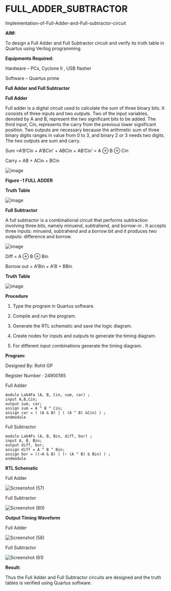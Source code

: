 # FULL_ADDER_SUBTRACTOR

Implementation-of-Full-Adder-and-Full-subtractor-circuit

**AIM:**

To design a Full Adder and Full Subtractor circuit and verify its truth table in Quartus using Verilog programming.

**Equipments Required:**

Hardware – PCs, Cyclone II , USB flasher

Software – Quartus prime

**Full Adder and Full Subtractor**

**Full Adder**

Full adder is a digital circuit used to calculate the sum of three binary bits. It consists of three inputs and two outputs. Two of the input variables, denoted by A and B, represent the two significant bits to be added. The third input, Cin, represents the carry from the previous lower significant position. Two outputs are necessary because the arithmetic sum of three binary digits ranges in value from 0 to 3, and binary 2 or 3 needs two digits. The two outputs are sum and carry.

Sum =A’B’Cin + A’BCin’ + ABCin + AB’Cin’ = A ⊕ B ⊕ Cin 

Carry = AB + ACin + BCin

![image](https://github.com/naavaneetha/FULL_ADDER_SUBTRACTOR/assets/154305477/0f30ba51-5ffb-4198-845f-18e054f675e7)

**Figure -1 FULL ADDER**

**Truth Table**

![image](https://github.com/user-attachments/assets/52815c22-b6e7-4c1c-81b7-5ab2b16e6396)

**Full Subtractor**

A full subtractor is a combinational circuit that performs subtraction involving three bits, namely minuend, subtrahend, and borrow-in . It accepts three inputs: minuend, subtrahend and a borrow bit and it produces two outputs: difference and borrow.

![image](https://github.com/naavaneetha/FULL_ADDER_SUBTRACTOR/assets/154305477/02b24f51-ab51-4304-9ad6-7b81ffc1ead5)

Diff = A ⊕ B ⊕ Bin

Borrow out = A'Bin + A'B + BBin

**Truth Table**

![image](https://github.com/user-attachments/assets/4af36354-b86a-43ef-9e91-75eb18871645)

**Procedure**

  1. Type the program in Quartus software.

  2. Compile and run the program.

  3. Generate the RTL schematic and save the logic diagram.

  4. Create nodes for inputs and outputs to generate the timing diagram.

  5. For different input combinations generate the timing diagram.

**Program:**

Designed By: Rohit GP

Register Number : 24900185

Full Adder

```
module Lab4Fa (A, B, Cin, sum, car) ;
input A,B,Cin;
output sum, car;
assign sum = A ^ B ^ Cin;
assign car = ( (A & B) | ( (A ^ B) &Cin) ) ;
endmodule
```

Full Subtractor

```
module Lab4Fs (A, B, Bin, diff, bor) ;
input A, B, Bin;
output diff, bor;
assign diff = A ^ B ^ Bin;
assign bor = ((~A & B) | (~ (A ^ B) & Bin) ) ;
endmodule
```

**RTL Schematic**

Full Adder

![Screenshot (57)](https://github.com/user-attachments/assets/404070cb-586b-4a9f-8689-4af56b974804)

Full Subtractor

![Screenshot (60)](https://github.com/user-attachments/assets/2a666866-8c75-4ab0-9384-f92f44b9caf8)


**Output Timing Waveform**

Full Adder

![Screenshot (58)](https://github.com/user-attachments/assets/6d9e7146-410d-45b2-aa9c-2fc345d5feed)

Full Subtractor

![Screenshot (61)](https://github.com/user-attachments/assets/83e45b6b-2f84-432a-a36b-fc718dc0ef25)



**Result:**

Thus the Full Adder and Full Subtractor circuits are designed and the truth tables is verified using Quartus software.



